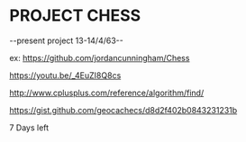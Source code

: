 # PROJECT CHESS

--present project 13-14/4/63--

ex: https://github.com/jordancunningham/Chess  
         
https://youtu.be/_4EuZI8Q8cs

http://www.cplusplus.com/reference/algorithm/find/

https://gist.github.com/geocachecs/d8d2f402b0843231231b

7 Days left


